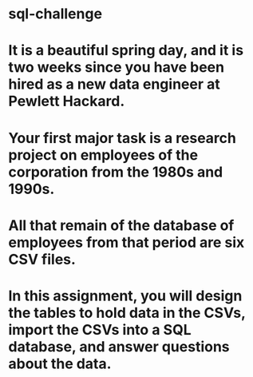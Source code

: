 # sql-challenge

# It is a beautiful spring day, and it is two weeks since you have been hired as a new data engineer at Pewlett Hackard. 
# Your first major task is a research project on employees of the corporation from the 1980s and 1990s. 
# All that remain of the database of employees from that period are six CSV files.
# In this assignment, you will design the tables to hold data in the CSVs, import the CSVs into a SQL database, and answer questions about the data. 
